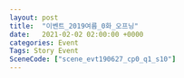 ```yaml
---
layout: post
title:  "이벤트_2019여름_0화_오프닝"
date:   2021-02-02 02:00:00 +0000
categories: Event
Tags: Story Event
SceneCode: ["scene_evt190627_cp0_q1_s10"]
---
```

